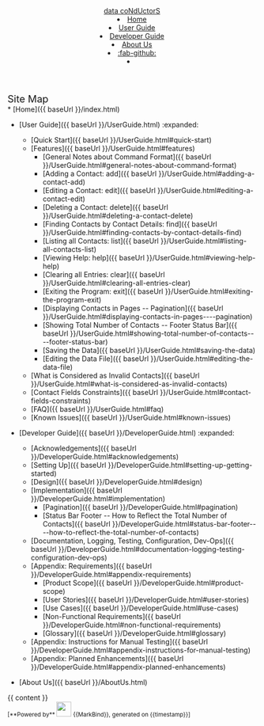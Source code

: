 <head-bottom>
  <link rel="stylesheet" href="{{baseUrl}}/stylesheets/main.css">
</head-bottom>

<header sticky>
  <navbar type="dark">
    <a slot="brand" href="{{baseUrl}}/index.html" title="Home" class="navbar-brand">data coNdUctorS</a>
    <li><a href="{{baseUrl}}/index.html" class="nav-link">Home</a></li>
    <li><a href="{{baseUrl}}/UserGuide.html" class="nav-link">User Guide</a></li>
    <li><a href="{{baseUrl}}/DeveloperGuide.html" class="nav-link">Developer Guide</a></li>
    <li><a href="{{baseUrl}}/AboutUs.html" class="nav-link">About Us</a></li>
    <li><a href="https://github.com/AY2425S1-CS2103-F09-1/tp" target="_blank" class="nav-link"><md>:fab-github:</md></a>
    </li>
    <li slot="right">
      <form class="navbar-form">
        <searchbar :data="searchData" placeholder="Search" :on-hit="searchCallback" menu-align-right></searchbar>
      </form>
    </li>
  </navbar>
</header>

<div id="flex-body">
  <nav id="site-nav">
    <div class="site-nav-top">
      <div class="fw-bold mb-2" style="font-size: 1.25rem;">Site Map</div>
    </div>
    <div class="nav-component slim-scroll">
      <site-nav>
* [Home]({{ baseUrl }}/index.html)
        
* [User Guide]({{ baseUrl }}/UserGuide.html) :expanded:
  * [Quick Start]({{ baseUrl }}/UserGuide.html#quick-start)
  * [Features]({{ baseUrl }}/UserGuide.html#features)
    * [General Notes about Command Format]({{ baseUrl }}/UserGuide.html#general-notes-about-command-format)
    * [Adding a Contact: add]({{ baseUrl }}/UserGuide.html#adding-a-contact-add)
    * [Editing a Contact: edit]({{ baseUrl }}/UserGuide.html#editing-a-contact-edit)
    * [Deleting a Contact: delete]({{ baseUrl }}/UserGuide.html#deleting-a-contact-delete)
    * [Finding Contacts by Contact Details: find]({{ baseUrl }}/UserGuide.html#finding-contacts-by-contact-details-find)
    * [Listing all Contacts: list]({{ baseUrl }}/UserGuide.html#listing-all-contacts-list)
    * [Viewing Help: help]({{ baseUrl }}/UserGuide.html#viewing-help-help)
    * [Clearing all Entries: clear]({{ baseUrl }}/UserGuide.html#clearing-all-entries-clear)
    * [Exiting the Program: exit]({{ baseUrl }}/UserGuide.html#exiting-the-program-exit)
    * [Displaying Contacts in Pages -- Pagination]({{ baseUrl }}/UserGuide.html#displaying-contacts-in-pages----pagination)
    * [Showing Total Number of Contacts -- Footer Status Bar]({{ baseUrl }}/UserGuide.html#showing-total-number-of-contacts----footer-status-bar)
    * [Saving the Data]({{ baseUrl }}/UserGuide.html#saving-the-data)
    * [Editing the Data File]({{ baseUrl }}/UserGuide.html#editing-the-data-file)
  * [What is Considered as Invalid Contacts]({{ baseUrl }}/UserGuide.html#what-is-considered-as-invalid-contacts)
  * [Contact Fields Constraints]({{ baseUrl }}/UserGuide.html#contact-fields-constraints)
  * [FAQ]({{ baseUrl }}/UserGuide.html#faq)
  * [Known Issues]({{ baseUrl }}/UserGuide.html#known-issues)
    
* [Developer Guide]({{ baseUrl }}/DeveloperGuide.html) :expanded:
  * [Acknowledgements]({{ baseUrl }}/DeveloperGuide.html#acknowledgements)
  * [Setting Up]({{ baseUrl }}/DeveloperGuide.html#setting-up-getting-started)
  * [Design]({{ baseUrl }}/DeveloperGuide.html#design)
  * [Implementation]({{ baseUrl }}/DeveloperGuide.html#implementation)
    * [Pagination]({{ baseUrl }}/DeveloperGuide.html#pagination)
    * [Status Bar Footer -- How to Reflect the Total Number of Contacts]({{ baseUrl }}/DeveloperGuide.html#status-bar-footer----how-to-reflect-the-total-number-of-contacts)
  * [Documentation, Logging, Testing, Configuration, Dev-Ops]({{ baseUrl }}/DeveloperGuide.html#documentation-logging-testing-configuration-dev-ops)
  * [Appendix: Requirements]({{ baseUrl }}/DeveloperGuide.html#appendix-requirements)
    * [Product Scope]({{ baseUrl }}/DeveloperGuide.html#product-scope)
    * [User Stories]({{ baseUrl }}/DeveloperGuide.html#user-stories)
    * [Use Cases]({{ baseUrl }}/DeveloperGuide.html#use-cases)
    * [Non-Functional Requirements]({{ baseUrl }}/DeveloperGuide.html#non-functional-requirements)
    * [Glossary]({{ baseUrl }}/DeveloperGuide.html#glossary)
  * [Appendix: Instructions for Manual Testing]({{ baseUrl }}/DeveloperGuide.html#appendix-instructions-for-manual-testing)
  * [Appendix: Planned Enhancements]({{ baseUrl }}/DeveloperGuide.html#appendix-planned-enhancements)
    
* [About Us]({{ baseUrl }}/AboutUs.html)
      </site-nav>
    </div>
  </nav>
  <div id="content-wrapper">
    {{ content }}
  </div>
  <nav id="page-nav">
    <div class="nav-component slim-scroll">
      <page-nav />
    </div>
  </nav>
  <scroll-top-button></scroll-top-button>
</div>

<footer>
  <!-- Support MarkBind by including a link to us on your landing page! -->
  <div class="text-center">
    <small>[<md>**Powered by**</md> <img src="https://markbind.org/favicon.ico" width="30"> {{MarkBind}}, generated on {{timestamp}}]</small>
  </div>
</footer>
